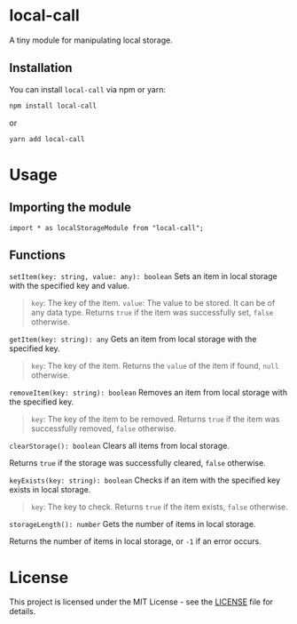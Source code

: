 # local-call

A tiny module for manipulating local storage.

## Installation

You can install `local-call` via npm or yarn:

```bash
npm install local-call
```

or

```bash
yarn add local-call
```

# Usage

## Importing the module

```
import * as localStorageModule from "local-call";
```

## Functions

`setItem(key: string, value: any): boolean`
Sets an item in local storage with the specified key and value.

> `key`: The key of the item.
> `value`: The value to be stored. It can be of any data type.
> Returns `true` if the item was successfully set, `false` otherwise.

`getItem(key: string): any`
Gets an item from local storage with the specified key.

> `key`: The key of the item.
> Returns the `value` of the item if found, `null` otherwise.

`removeItem(key: string): boolean`
Removes an item from local storage with the specified key.

> `key`: The key of the item to be removed.
> Returns `true` if the item was successfully removed, `false` otherwise.

`clearStorage(): boolean`
Clears all items from local storage.

Returns `true` if the storage was successfully cleared, `false` otherwise.

`keyExists(key: string): boolean`
Checks if an item with the specified key exists in local storage.

> `key`: The key to check.
> Returns `true` if the item exists, `false` otherwise.

`storageLength(): number`
Gets the number of items in local storage.

Returns the number of items in local storage, or `-1` if an error occurs.

# License

This project is licensed under the MIT License - see the [LICENSE](LICENSE) file for details.
